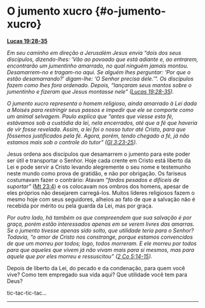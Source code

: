 # O jumento xucro {#o-jumento-xucro}

[**Lucas 19:28-35**](http://bibliaonline.com.br/acf/lc/19/28-35)

_Em seu caminho em direção a Jerusalém Jesus envia “dois dos seus discípulos, dizendo-lhes: ‘Vão ao povoado que está adiante e, ao entrarem, encontrarão um jumentinho amarrado, no qual ninguém jamais montou. Desamarrem-no e tragam-no aqui. Se alguém lhes perguntar: ‘Por que o estão desamarrando?’ digam-lhe: ‘O Senhor precisa dele.’”. Os discípulos fazem como lhes fora ordenado. Depois, “lançaram seus mantos sobre o jumentinho e fizeram que Jesus montasse nele” (_[_Lucas 19:28-35_](http://bibliaonline.com.br/acf/lc/19/28-35)_)._

_O jumento xucro representa o homem religioso, ainda amarrado à Lei dada a Moisés para restringir seus passos e impedir que ele se comporte como um animal selvagem. Paulo explica que “antes que viesse esta fé, estávamos sob a custódia da lei, nela encerrados, até que a fé que haveria de vir fosse revelada. Assim, a lei foi o nosso tutor até Cristo, para que fôssemos justificados pela fé. Agora, porém, tendo chegado a fé, já não estamos mais sob o controle do tutor” (_[_Gl 3:23-25_](http://bibliaonline.com.br/acf/gl/3/23-25)_)._

Jesus ordena aos discípulos que desamarrem o jumento para este poder ser útil e transportar o Senhor. Hoje cada crente em Cristo está liberto da Lei e pode servir a Cristo levando alegremente o seu nome e testemunho neste mundo como prova de gratidão, e não por obrigação. Os fariseus costumavam fazer o contrário: Atavam “_fardos pesados e difíceis de suportar”_ ([Mt 23:4](http://bibliaonline.com.br/acf/mt/23/4)) e os colocavam nos ombros dos homens, apesar de eles próprios não desejarem carregá-los. Muitos líderes religiosos fazem o mesmo hoje com seus seguidores, alheios ao fato de que a salvação não é recebida por mérito ou pela guarda da Lei, mas por graça.

_Por outro lado, há também os que compreendem que sua salvação é por graça, porém estão interessados apenas em se verem livres das amarras. Se o jumento tivesse apenas sido solto, que utilidade teria para o Senhor? Todavia, “o amor de Cristo nos constrange, porque estamos convencidos de que um morreu por todos; logo, todos morreram. E ele morreu por todos para que aqueles que vivem já não vivam mais para si mesmos, mas para aquele que por eles morreu e ressuscitou” (_[_2 Co 5:14-15_](http://bibliaonline.com.br/acf/2co/5/14-15)_)._

Depois de liberto da Lei, do pecado e da condenação, para quem você vive? Como tem empregado sua vida aqui? Que utilidade você tem para Deus?

tic-tac-tic-tac...

*****